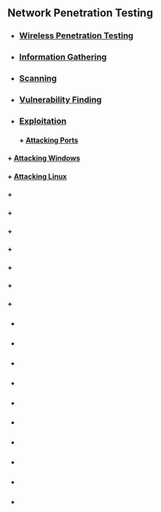 ## Network Penetration Testing

* ###  [ Wireless Penetration Testing](https://github.com/sarathlalup/Penetration-Testing/blob/master/Wireless%20Attacks/Wifi/Attack.md )
* ###  [ Information Gathering]( )
* ###  [ Scanning]( )
* ###  [ Vulnerability Finding]( )
* ###  [ Exploitation]( )
   #### + [     Attacking Ports]( )
#### + [     Attacking Windows](https://github.com/sarathlalup/Penetration-Testing/blob/master/Windows%20Exploitaion/README.md )
#### + [     Attacking Linux]( )
#### + [     ]( )
#### + [     ]( )
#### + [     ]( )
#### + [     ]( )
#### + [     ]( )
#### + [     ]( )
#### + [     ]( )
* ###  [ ]( )
* ###  [ ]( )
* ###  [ ]( )
* ###  [ ]( )
* ###  [ ]( )
* ###  [ ]( )
* ###  [ ]( )
* ###  [ ]( )
* ###  [ ]( )
* ###  [ ]( )
